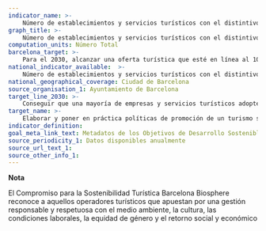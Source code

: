 ```yaml
---
indicator_name: >-
    Número de establecimientos y servicios turísticos con el distintivo “Compromiso Biosphere”
graph_title: >-
    Número de establecimientos y servicios turísticos con el distintivo “Compromiso Biosphere”
computation_units: Número Total
barcelona_target: >-
    Para el 2030, alcanzar una oferta turística que esté en línea al 100% con la Agenda 2030: sostenible, segura y de alta calidad
national_indicator_available:  >-
    Número de establecimientos y servicios turísticos con el distintivo “Compromiso Biosphere”
national_geographical_coverage: Ciudad de Barcelona
source_organisation_1: Ayuntamiento de Barcelona
target_line_2030: >-
    Conseguir que una mayoría de empresas y servicios turísticos adopten el distintivo “Compromiso Biosphere”: Superior al 50%
target_name: >-
    Elaborar y poner en práctica políticas de promoción de un turismo sostenible que cree empleo y promueva la cultura y los productos locales
indicator_definition:
goal_meta_link_text: Metadatos de los Objetivos de Desarrollo Sostenible de las Naciones Unidas (pdf 894kB)
source_periodicity_1: Datos disponibles anualmente
source_url_text_1:
source_other_info_1: 
---
```

**Nota**

El Compromiso para la Sostenibilidad Turística Barcelona Biosphere reconoce a aquellos operadores turísticos que apuestan por una gestión responsable y respetuosa con el medio ambiente, la cultura, las condiciones laborales, la equidad de género y el retorno social y económico
